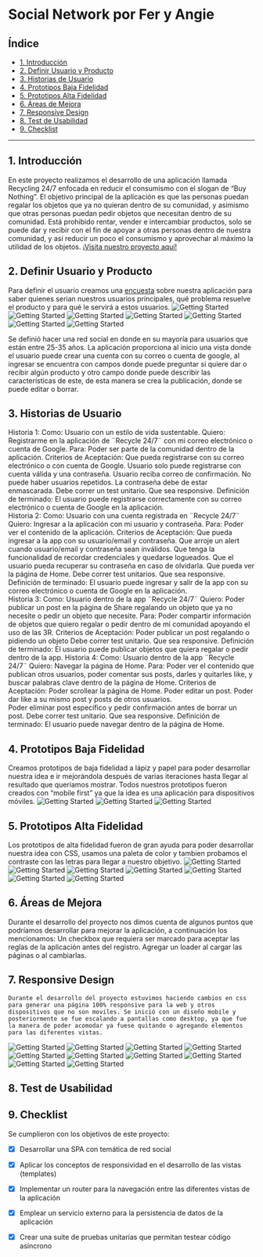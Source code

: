 
# Social Network por Fer y Angie



## Índice
* [1. Introducción](#1-introducción)
* [2. Definir Usuario y Producto](#2-definir-usuario-y-producto)
* [3. Historias de Usuario](#3-historias-de-usuario)
* [4. Prototipos Baja Fidelidad](#4-prototipos-baja-fidelidad)
* [5. Prototipos Alta Fidelidad](#5-prototipos-alta-fidelidad)
* [6. Áreas de Mejora](#6-áreas-de-mejora)
* [7. Responsive Design](#7-responsive-design)
* [8. Test de Usabilidad](#8-test-de-usabilidad)
* [9. Checklist](#9-checklist)
***



## 1. Introducción
En este proyecto realizamos el desarrollo de una aplicación llamada Recycling 24/7 enfocada en reducir el consumismo con el slogan de “Buy Nothing”. El objetivo principal de la aplicación es que las personas puedan regalar los objetos que ya no quieran dentro de su comunidad, y asimismo que otras personas puedan pedir objetos que necesitan dentro de su comunidad. Está prohibido rentar, vender e intercambiar productos, solo se puede dar y recibir con el fin de apoyar a otras personas dentro de nuestra comunidad, y así reducir un poco el consumismo y aprovechar al máximo la utilidad de los objetos.
[¡Visita nuestro proyecto aquí!](link)



## 2. Definir Usuario y Producto
Para definir el usuario creamos una [encuesta](https://forms.gle/jgeFjwV2M55vEUzS7) sobre nuestra aplicación para saber quienes serian nuestros usuarios principales, qué problema resuelve el producto y para qué le servirá a estos usuarios. 
![Getting Started](./src/Media/encuesta1.png)
![Getting Started](./src/Media/encuesta2.png)
![Getting Started](./src/Media/encuesta3.png)
![Getting Started](./src/Media/encuesta4.png)
![Getting Started](./src/Media/encuesta5.png)
![Getting Started](./src/Media/encuesta6.png)
![Getting Started](./src/Media/encuesta7.png)

Se definió hacer una red social en donde en su mayoría para usuarios que están entre 25-35 años. La aplicación proporciona al inicio una vista  donde el usuario puede crear una cuenta con su correo o cuenta de google, al ingresar se encuentra con campos donde puede preguntar si quiere dar o recibir algún producto y otro campo donde puede describir las características de este, de esta manera se crea la publicación, donde se puede editar o borrar.



## 3. Historias de Usuario
Historia 1:
Como: Usuario con un estilo de vida sustentable.
Quiero: Registrarme en la aplicación de ¨Recycle 24/7¨ con mi correo electrónico o cuenta de Google.
Para: Poder ser parte de la comunidad dentro de la aplicación. 
Criterios de Aceptación:
Que pueda registrarse con su correo electrónico o con cuenta de Google. 
Usuario solo puede registrarse con cuenta válida y una contraseña.
Usuario reciba correo de confirmación. 
No puede haber usuarios repetidos. 
La contraseña debe de estar enmascarada. 
Debe correr un test unitario.
Que sea responsive.
Definición de terminado:
El usuario puede registrarse correctamente con su correo electrónico o cuenta de Google en la aplicación.  
Historia 2:
Como: Usuario con una cuenta registrada en ¨Recycle 24/7¨
Quiero: Ingresar a la aplicación con mi usuario y contraseña. 
Para: Poder ver el contenido de la aplicación. 
Criterios de Aceptación:
Que pueda ingresar a la app con su usuario/email y contraseña.
Que arroje un alert cuando usuario/email y contraseña sean inválidos.
Que tenga la funcionalidad de recordar credenciales y quedarse logueados.
Que el usuario pueda recuperar su contraseña en caso de olvidarla. 
Que pueda ver la página de Home.
Debe correr test unitarios.
Que sea responsive.
Definición de terminado:
El usuario puede ingresar y salir de la app con su correo electrónico o cuenta de Google en la aplicación.  
Historia 3:
Como: Usuario dentro de la app ¨Recycle 24/7¨
Quiero: Poder publicar un post en la página de Share regalando un objeto que ya no necesite o pedir un objeto que necesite. 
Para: Poder compartir información de objetos que quiero regalar o pedir dentro de mi comunidad apoyando el uso de las 3R.
Criterios de Aceptación:
Poder publicar un post regalando o pidiendo un objeto 
Debe correr test unitario.
Que sea responsive.
Definición de terminado:
El usuario puede publicar objetos que quiera regalar o pedir dentro de la app.
Historia 4:
Como: Usuario dentro de la app ¨Recycle 24/7¨
Quiero: Navegar la página de Home.
Para: Poder ver el contenido que publican otros usuarios, poder comentar sus posts, darles y quitarles like, y buscar palabras clave dentro de la página de Home. 
Criterios de Aceptación:
Poder scrollear la página de Home.
Poder editar un post.
Poder dar like a su mismo post y posts de otros usuarios.  
Poder eliminar post específico y pedir confirmación antes de borrar un post. 
Debe correr test unitario.
Que sea responsive.
Definición de terminado:
El usuario puede navegar dentro de la página de Home.



## 4. Prototipos Baja Fidelidad
Creamos prototipos de baja fidelidad a lápiz y papel para poder desarrollar nuestra idea e ir mejorándola después de varias iteraciones hasta llegar al resultado que queríamos mostrar. Todos nuestros prototipos fueron creados con “mobile first” ya que la idea es una aplicación para dispositivos móviles.
![Getting Started](./src/Media/baja1.png)
![Getting Started](./src/Media/baja2.png)
![Getting Started](./src/Media/baja3.png)



## 5. Prototipos Alta Fidelidad
Los prototipos de alta fidelidad fueron de gran ayuda para poder desarrollar nuestra idea con CSS, usamos una paleta de color y tambien probamos el contraste con las letras para llegar a nuestro objetivo.
![Getting Started](./src/Media/color3.png)
![Getting Started](./src/Media/color1.png)
![Getting Started](./src/Media/color2.png)
![Getting Started](./src/Media/alta1.png)
![Getting Started](./src/Media/alta2.png)
![Getting Started](./src/Media/alta3.png)
![Getting Started](./src/Media/alta4.png)



## 6. Áreas de Mejora
Durante el desarrollo del proyecto nos dimos cuenta de algunos puntos que podríamos desarrollar para mejorar la aplicación, a continuación los mencionamos:
Un checkbox que requiera ser marcado para aceptar las reglas de la aplicación antes del registro.
Agregar un loader al cargar las páginas o al cambiarlas.



## 7. Responsive Design
	Durante el desarrollo del proyecto estuvimos haciendo cambios en css para generar una página 100% responsive para la web y otros dispositivos que no son moviles. Se inició con un diseño mobile y posteriormente se fue escalando a pantallas como desktop, ya que fue la manera de poder acomodar ya fuese quitando o agregando elementos para las diferentes vistas.
![Getting Started](./src/Media/mobile1.png)
![Getting Started](./src/Media/web1.png)
![Getting Started](./src/Media/mobile1.2.png)
![Getting Started](./src/Media/web1.2.png)
![Getting Started](./src/Media/mobile1.3.png)
![Getting Started](./src/Media/web1.3.png)
![Getting Started](./src/Media/mobile2.png)
![Getting Started](./src/Media/web2.png)
![Getting Started](./src/Media/mobile3.png)
![Getting Started](./src/Media/web3.png)



## 8. Test de Usabilidad



## 9. Checklist
Se cumplieron con los objetivos de este proyecto:


*[X] Desarrollar una SPA con temática de red social


*[X] Aplicar los conceptos de responsividad en el desarrollo de las vistas (templates)


*[X] Implementar un router para la navegación entre las diferentes vistas de la aplicación


*[X] Emplear un servicio externo para la persistencia de datos de la aplicación


*[X] Crear una suite de pruebas unitarias que permitan testear código asíncrono

